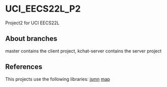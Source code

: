 # UCI_EECS22L_P2
Project2 for UCI EECS22L

## About branches
master contains the client project, kchat-server contains the server project

## References
This projects use the following libraries:
[jsmn][jsmn-link]
[map][cmap-link]

[jsmn-link]: https://github.com/zserge/jsmn
[cmap-link]: https://github.com/rxi/map